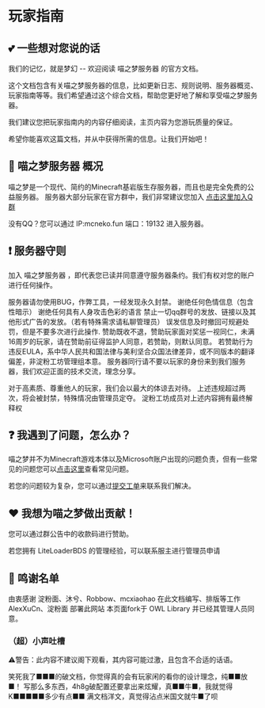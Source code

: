 # 玩家指南

## 💕 一些想对您说的话
我们的记忆，就是梦幻 -- 欢迎阅读 喵之梦服务器 的官方文档。

这个文档包含有关喵之梦服务器的信息，比如更新日志、规则说明、服务器概览、玩家指南等等。我们希望通过这个综合文档，帮助您更好地了解和享受喵之梦服务器。

我们建议您把玩家指南内的内容仔细阅读，主页内容为您游玩质量的保证。

希望你能喜欢这篇文档，并从中获得所需的信息。让我们开始吧！

## 🎨 喵之梦服务器 概况
喵之梦是一个现代、简约的Minecraft基岩版生存服务器，而且也是完全免费的公益服务器。
服务器大部分玩家在官方群中，我们非常建议您加入 [点击这里加入Q群](https://qm.qq.com/cgi-bin/qm/qr?k=yz2e97_MXHJrOzxz2NBXdlWZb27ZtyBM&jump_from=webapi&authKey=P+y1ZaFeufcniM28pN9jSQ72OHPvRNHASM2BhTgClwp8Fo04caPv/4lGNHSZwcH8)

没有QQ？您可以通过 IP:mcneko.fun 端口：19132 进入服务器。

## ❗ 服务器守则
加入 喵之梦服务器 ，即代表您已读并同意遵守服务器条约。我们有权对您的账户进行任何操作。

服务器请勿使用BUG，作弊工具，一经发现永久封禁。
谢绝任何色情信息（包含性暗示）
谢绝任何具有人身攻击色彩的语言
禁止一切qq群号的发放、链接以及其他形式广告的发放。（若有特殊需求请私聊管理员）
误发信息及时撤回可规避处罚，但是不要多次进行此操作.
赞助既收不退，赞助玩家面对奖惩一视同仁，未满16周岁的玩家，请在赞助前征得监护人同意，若赞助，则默认同意。
若赞助行为违反EULA，系中华人民共和国法律与美利坚合众国法律差异，或不同版本的翻译偏差，非淀粉工坊管理组本意。
服务器同行请不要以玩家的身份来到我们服务器，我们欢迎正面的技术交流，理念分享。

对于高素质、尊重他人的玩家，我们会以最大的体谅去对待。
上述违规超过两次，将会被封禁，特殊情况由管理员定夺。
淀粉工坊成员对上述内容拥有最终解释权

## ❓ 我遇到了问题，怎么办？
喵之梦并不为Minecraft游戏本体以及Microsoft账户出现的问题负责，但有一些常见的问题您可以[点击这里]()查看常见问题。

若您的问题较为复杂，您可以通过[提交工单](https://wj.qq.com/s2/12628522/2ae0)来联系我们解决。

## ❤️ 我想为喵之梦做出贡献！
您可以通过群公告中的收款码进行赞助。

若您拥有 LiteLoaderBDS 的管理经验，可以联系服主进行管理员申请

## 🎇 鸣谢名单
由衷感谢 
淀粉面、沐兮、Robbow、mcxiaohao 在此文档编写、排版等工作
AlexXuCn、淀粉面 部署此网站
本页面fork于 OWL Library 并已经其管理人员同意。

### （超）小声吐槽

⚠警告：此内容不建议阁下观看，其内容可能过激，且包含不合适的话语。





笑死我了■■■的破文档，你觉得真的会有玩家闲的看你的设计理念，纯■■放■！
写那么多东西，4h8g破配置还要拿出来炫耀，真■■牛■，我就觉得K■■■■■多少有点■■
满文档洋文，真觉得沾点米国文就牛■了呗